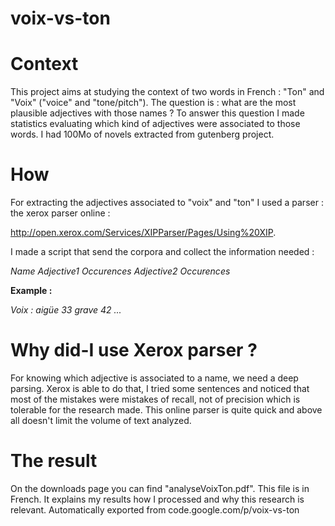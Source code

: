 # voix-vs-ton
# Context #
This project aims at studying the context of two words in French : "Ton" and "Voix" ("voice" and "tone/pitch"). The question is : what are the most plausible adjectives with those names ? To answer this question I made statistics evaluating which kind of adjectives were associated to those words. I had 100Mo of novels extracted from gutenberg project.

# How #

For extracting the adjectives associated to "voix" and "ton" I used a parser : the xerox parser online :

http://open.xerox.com/Services/XIPParser/Pages/Using%20XIP.

I made a script that send the corpora and collect the information needed :


_Name Adjective1 Occurences Adjective2 Occurences_

**Example :**

_Voix : aigüe 33 grave 42 ..._

# Why did-I use Xerox parser ? #

For knowing which adjective is associated to a name, we need a deep parsing. Xerox is able to do that, I tried some sentences and noticed that most of the mistakes were mistakes of recall, not of precision which is tolerable for the research made. This online parser is quite quick and above all doesn't limit the volume of text analyzed.

# The result #

On the downloads page you can find "analyseVoixTon.pdf". This file is in  French. It explains my results how I processed and why this research is relevant.
Automatically exported from code.google.com/p/voix-vs-ton
